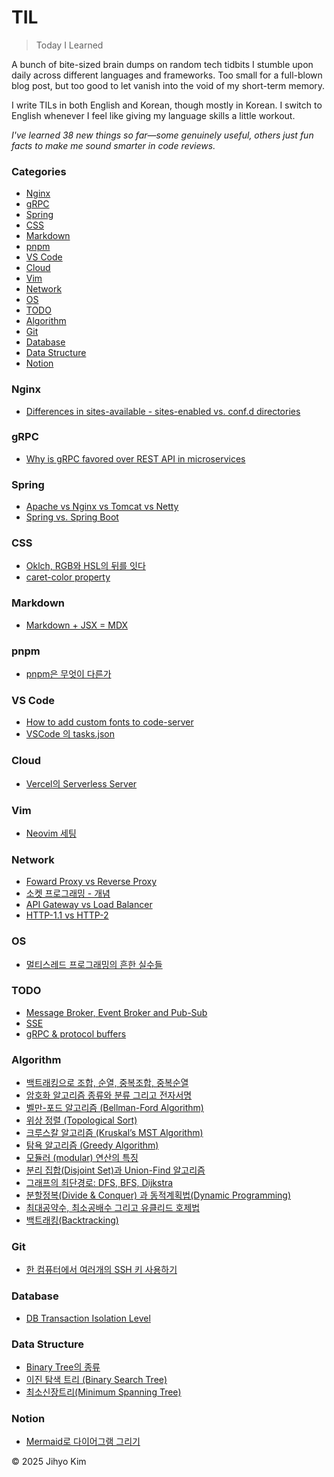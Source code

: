 
# TIL

> Today I Learned

A bunch of bite-sized brain dumps on random tech tidbits I stumble upon daily across different languages and frameworks. Too small for a full-blown blog post, but too good to let vanish into the void of my short-term memory.

I write TILs in both English and Korean, though mostly in Korean. I switch to English whenever I feel like giving my language skills a little workout.

_I've learned 38 new things so far—some genuinely useful, others just fun facts to make me sound smarter in code reviews._

### Categories
* [Nginx](#Nginx)
* [gRPC](#gRPC)
* [Spring](#Spring)
* [CSS](#CSS)
* [Markdown](#Markdown)
* [pnpm](#pnpm)
* [VS Code](#VS%20Code)
* [Cloud](#Cloud)
* [Vim](#Vim)
* [Network](#Network)
* [OS](#OS)
* [TODO](#TODO)
* [Algorithm](#Algorithm)
* [Git](#Git)
* [Database](#Database)
* [Data Structure](#Data%20Structure)
* [Notion](#Notion)

### Nginx
- [Differences in sites-available - sites-enabled vs. conf.d directories](Nginx/Differences%20in%20sites-available%20-%20sites-enabled%20vs.%20conf.d%20directories.md)

### gRPC
- [Why is gRPC favored over REST API in microservices](gRPC/Why%20is%20gRPC%20favored%20over%20REST%20API%20in%20microservices.md)

### Spring
- [Apache vs Nginx vs Tomcat vs Netty](Spring/Apache%20vs%20Nginx%20vs%20Tomcat%20vs%20Netty.md)
- [Spring vs. Spring Boot](Spring/Spring%20vs.%20Spring%20Boot.md)

### CSS
- [Oklch, RGB와 HSL의 뒤를 잇다](CSS/Oklch,%20RGB와%20HSL의%20뒤를%20잇다.md)
- [caret-color property](CSS/caret-color%20property.md)

### Markdown
- [Markdown + JSX = MDX](Markdown/Markdown%20+%20JSX%20=%20MDX.md)

### pnpm
- [pnpm은 무엇이 다른가](pnpm/pnpm은%20무엇이%20다른가.md)

### VS Code
- [How to add custom fonts to code-server](VS%20Code/How%20to%20add%20custom%20fonts%20to%20code-server.md)
- [VSCode 의 tasks.json](VS%20Code/VSCode%20의%20tasks.json.md)

### Cloud
- [Vercel의 Serverless Server](Cloud/Vercel의%20Serverless%20Server.md)

### Vim
- [Neovim 세팅](Vim/Neovim%20세팅.md)

### Network
- [Foward Proxy vs Reverse Proxy](Network/Foward%20Proxy%20vs%20Reverse%20Proxy.md)
- [소켓 프로그래밍 - 개념](Network/소켓%20프로그래밍%20-%20개념.md)
- [API Gateway vs Load Balancer](Network/API%20Gateway%20vs%20Load%20Balancer.md)
- [HTTP-1.1 vs HTTP-2](Network/HTTP-1.1%20vs%20HTTP-2.md)

### OS
- [멀티스레드 프로그래밍의 흔한 실수들](OS/멀티스레드%20프로그래밍의%20흔한%20실수들.md)

### TODO
- [Message Broker, Event Broker and Pub-Sub](TODO/Message%20Broker,%20Event%20Broker%20and%20Pub-Sub.md)
- [SSE](TODO/SSE.md)
- [gRPC & protocol buffers](TODO/gRPC%20&%20protocol%20buffers.md)

### Algorithm
- [백트래킹으로 조합, 순열, 중복조합, 중복순열](Algorithm/백트래킹으로%20조합,%20순열,%20중복조합,%20중복순열.md)
- [암호화 알고리즘 종류와 분류 그리고 전자서명](Algorithm/암호화%20알고리즘%20종류와%20분류%20그리고%20전자서명.md)
- [벨만-포드 알고리즘 (Bellman-Ford Algorithm)](Algorithm/벨만-포드%20알고리즘%20(Bellman-Ford%20Algorithm).md)
- [위상 정렬 (Topological Sort)](Algorithm/위상%20정렬%20(Topological%20Sort).md)
- [크루스칼 알고리즘 (Kruskal’s MST Algorithm)](Algorithm/크루스칼%20알고리즘%20(Kruskal’s%20MST%20Algorithm).md)
- [탐욕 알고리즘 (Greedy Algorithm)](Algorithm/탐욕%20알고리즘%20(Greedy%20Algorithm).md)
- [모듈러 (modular) 연산의 특징](Algorithm/모듈러%20(modular)%20연산의%20특징.md)
- [분리 집합(Disjoint Set)과 Union-Find 알고리즘](Algorithm/분리%20집합(Disjoint%20Set)과%20Union-Find%20알고리즘.md)
- [그래프의 최단경로: DFS, BFS, Dijkstra](Algorithm/그래프의%20최단경로:%20DFS,%20BFS,%20Dijkstra.md)
- [분할정복(Divide & Conquer) 과 동적계획법(Dynamic Programming) ](Algorithm/분할정복(Divide%20&%20Conquer)%20과%20동적계획법(Dynamic%20Programming)%20.md)
- [최대공약수, 최소공배수 그리고 유클리드 호제법](Algorithm/최대공약수,%20최소공배수%20그리고%20유클리드%20호제법.md)
- [백트래킹(Backtracking)](Algorithm/백트래킹(Backtracking).md)

### Git
- [한 컴퓨터에서 여러개의 SSH 키 사용하기](Git/한%20컴퓨터에서%20여러개의%20SSH%20키%20사용하기.md)

### Database
- [DB Transaction Isolation Level](Database/DB%20Transaction%20Isolation%20Level.md)

### Data Structure
- [Binary Tree의 종류](Data%20Structure/Binary%20Tree의%20종류.md)
- [이진 탐색 트리 (Binary Search Tree)](Data%20Structure/이진%20탐색%20트리%20(Binary%20Search%20Tree).md)
- [최소신장트리(Minimum Spanning Tree)](Data%20Structure/최소신장트리(Minimum%20Spanning%20Tree).md)

### Notion
- [Mermaid로 다이어그램 그리기](Notion/Mermaid로%20다이어그램%20그리기.md)

&copy; 2025 Jihyo Kim
